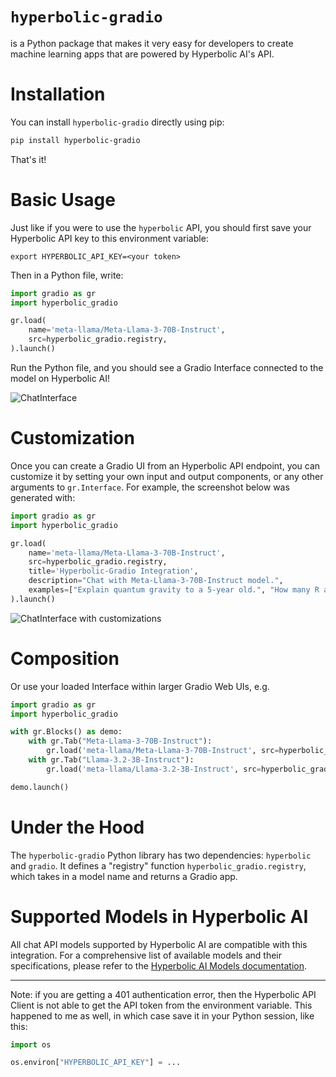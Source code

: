 # `hyperbolic-gradio`

is a Python package that makes it very easy for developers to create machine learning apps that are powered by Hyperbolic AI's API.

# Installation

You can install `hyperbolic-gradio` directly using pip:

```bash
pip install hyperbolic-gradio
```

That's it! 

# Basic Usage

Just like if you were to use the `hyperbolic` API, you should first save your Hyperbolic API key to this environment variable:

```
export HYPERBOLIC_API_KEY=<your token>
```

Then in a Python file, write:

```python
import gradio as gr
import hyperbolic_gradio

gr.load(
    name='meta-llama/Meta-Llama-3-70B-Instruct',
    src=hyperbolic_gradio.registry,
).launch()
```

Run the Python file, and you should see a Gradio Interface connected to the model on Hyperbolic AI!

![ChatInterface](https://raw.githubusercontent.com/HyperbolicLabs/hyperbolic-gradio/master/chatinterface.png)

# Customization 

Once you can create a Gradio UI from an Hyperbolic API endpoint, you can customize it by setting your own input and output components, or any other arguments to `gr.Interface`. For example, the screenshot below was generated with:

```py
import gradio as gr
import hyperbolic_gradio

gr.load(
    name='meta-llama/Meta-Llama-3-70B-Instruct',
    src=hyperbolic_gradio.registry,
    title='Hyperbolic-Gradio Integration',
    description="Chat with Meta-Llama-3-70B-Instruct model.",
    examples=["Explain quantum gravity to a 5-year old.", "How many R are there in the word Strawberry?"]
).launch()
```
![ChatInterface with customizations](https://raw.githubusercontent.com/HyperbolicLabs/hyperbolic-gradio/master/hyperbolic-gradio.png)

# Composition

Or use your loaded Interface within larger Gradio Web UIs, e.g.

```python
import gradio as gr
import hyperbolic_gradio

with gr.Blocks() as demo:
    with gr.Tab("Meta-Llama-3-70B-Instruct"):
        gr.load('meta-llama/Meta-Llama-3-70B-Instruct', src=hyperbolic_gradio.registry)
    with gr.Tab("Llama-3.2-3B-Instruct"):
        gr.load('meta-llama/Llama-3.2-3B-Instruct', src=hyperbolic_gradio.registry)

demo.launch()
```

# Under the Hood

The `hyperbolic-gradio` Python library has two dependencies: `hyperbolic` and `gradio`. It defines a "registry" function `hyperbolic_gradio.registry`, which takes in a model name and returns a Gradio app.

# Supported Models in Hyperbolic AI

All chat API models supported by Hyperbolic AI are compatible with this integration. For a comprehensive list of available models and their specifications, please refer to the [Hyperbolic AI Models documentation](https://platform.hyperbolic.ai/docs/models).

-------

Note: if you are getting a 401 authentication error, then the Hyperbolic API Client is not able to get the API token from the environment variable. This happened to me as well, in which case save it in your Python session, like this:

```py
import os

os.environ["HYPERBOLIC_API_KEY"] = ...
```
